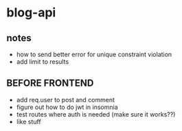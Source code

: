 # blog-api

## notes

- how to send better error for unique constraint violation
- add limit to results

## BEFORE FRONTEND

- add req.user to post and comment
- figure out how to do jwt in insomnia
- test routes where auth is needed (make sure it works??)
- like stuff
